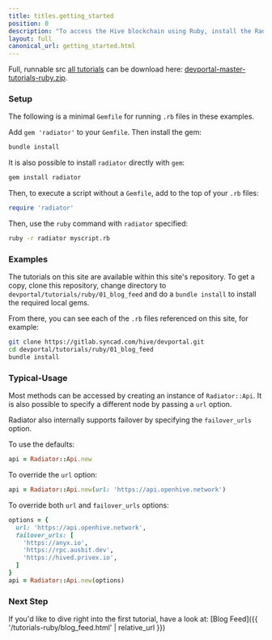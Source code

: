 ```yaml
---
title: titles.getting_started
position: 0
description: "To access the Hive blockchain using Ruby, install the Radiator gem: [https://github.com/inertia186/radiator](https://github.com/inertia186/radiator).  Full documentation on Radiator api methods are hosted on [rubydoc.info](https://www.rubydoc.info/gems/radiator)."
layout: full
canonical_url: getting_started.html
---
```

Full, runnable src [all tutorials](https://gitlab.syncad.com/hive/devportal/-/tree/master/tutorials/ruby) can be download here: [devportal-master-tutorials-ruby.zip](https://gitlab.syncad.com/hive/devportal/-/archive/master/devportal-master.zip?path=tutorials/ruby).

### Setup

The following is a minimal `Gemfile` for running `.rb` files in these examples.

Add `gem 'radiator'` to your `Gemfile`.  Then install the gem:

```bash
bundle install
```

It is also possible to install `radiator` directly with `gem`:

```bash
gem install radiator
```

Then, to execute a script without a `Gemfile`, add to the top of your `.rb` files:

```ruby
require 'radiator'
```

Then, use the `ruby` command with `radiator` specified:

```bash
ruby -r radiator myscript.rb
```

### Examples

The tutorials on this site are available within this site's repository.  To get a copy, clone this repository, change directory to `devportal/tutorials/ruby/01_blog_feed` and do a `bundle install` to install the required local gems.

From there, you can see each of the `.rb` files referenced on this site, for example:

```bash
git clone https://gitlab.syncad.com/hive/devportal.git
cd devportal/tutorials/ruby/01_blog_feed
bundle install
```

### Typical-Usage

Most methods can be accessed by creating an instance of `Radiator::Api`.  It is also possible to specify a different node by passing a `url` option.

Radiator also internally supports failover by specifying the `failover_urls` option.

To use the defaults:

```ruby
api = Radiator::Api.new
```

To override the `url` option:

```ruby
api = Radiator::Api.new(url: 'https://api.openhive.network')
```

To override both `url` and `failover_urls` options:

```ruby
options = {
  url: 'https://api.openhive.network',
  failover_urls: [
    'https://anyx.io',
    'https://rpc.ausbit.dev',
    'https://hived.privex.io',
  ]
}
api = Radiator::Api.new(options)
```

### Next Step

If you'd like to dive right into the first tutorial, have a look at: [Blog Feed]({{ '/tutorials-ruby/blog_feed.html' | relative_url }})
